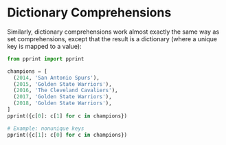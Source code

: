 # Dictionary Comprehensions

Similarly, dictionary comprehensions work almost exactly the same way as set
comprehensions, except that the result is a dictionary (where a unique key is
mapped to a value):

```python runnable
from pprint import pprint

champions = [
  (2014, 'San Antonio Spurs'),
  (2015, 'Golden State Warriors'),
  (2016, 'The Cleveland Cavaliers'),
  (2017, 'Golden State Warriors'),
  (2018, 'Golden State Warriors'),
]
pprint({c[0]: c[1] for c in champions})

# Example: nonunique keys
pprint({c[1]: c[0] for c in champions})
```
